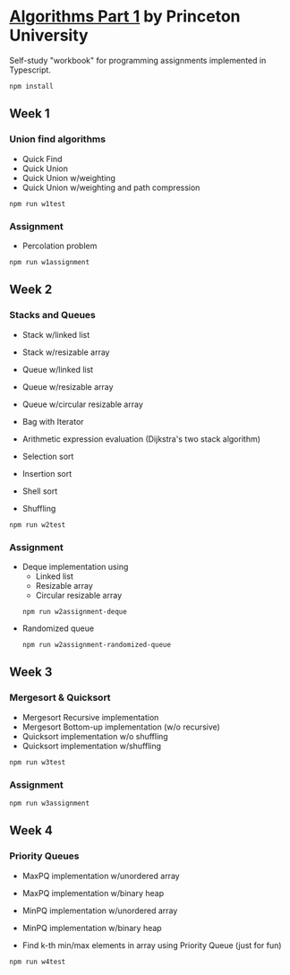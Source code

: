 # [Algorithms Part 1](https://www.coursera.org/learn/algorithms-part1) by Princeton University
Self-study "workbook" for programming assignments implemented in Typescript.

```
npm install
```

## Week 1
### Union find algorithms
* Quick Find
* Quick Union
* Quick Union w/weighting
* Quick Union w/weighting and path compression
```
npm run w1test
```
### Assignment
* Percolation problem
```
npm run w1assignment
```

## Week 2
### Stacks and Queues
* Stack w/linked list
* Stack w/resizable array
* Queue w/linked list
* Queue w/resizable array
* Queue w/circular resizable array
* Bag with Iterator
* Arithmetic expression evaluation (Dijkstra's two stack algorithm)

* Selection sort
* Insertion sort
* Shell sort
* Shuffling
```
npm run w2test
```
### Assignment
* Deque implementation using
  * Linked list
  * Resizable array
  * Circular resizable array
  ```
  npm run w2assignment-deque
  ```
* Randomized queue
  ```
  npm run w2assignment-randomized-queue
  ```

## Week 3
### Mergesort & Quicksort
* Mergesort Recursive implementation
* Mergesort Bottom-up implementation (w/o recursive)
* Quicksort implementation w/o shuffling
* Quicksort implementation w/shuffling
```
npm run w3test
```
### Assignment
```
npm run w3assignment
```

## Week 4
### Priority Queues
* MaxPQ implementation w/unordered array
* MaxPQ implementation w/binary heap
* MinPQ implementation w/unordered array
* MinPQ implementation w/binary heap

* Find k-th min/max elements in array using Priority Queue (just for fun)
```
npm run w4test
```